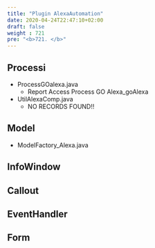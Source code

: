 ```yaml
---
title: "Plugin AlexaAutomation"
date: 2020-04-24T22:47:10+02:00
draft: false
weight : 721
pre: "<b>721. </b>"
---
```


## Processi
- ProcessGOalexa.java
    - Report Access Process GO Alexa_goAlexa
- UtilAlexaComp.java
    - NO RECORDS FOUND!!
## Model
- ModelFactory_Alexa.java
## InfoWindow

## Callout

## EventHandler

## Form

